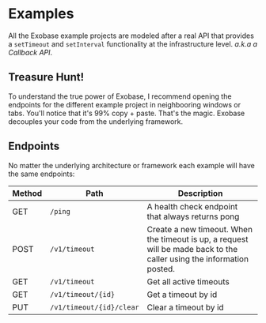 # Examples

All the Exobase example projects are modeled after a real API that provides a `setTimeout` and `setInterval` functionality at the infrastructure level. _a.k.a a Callback API_.

## Treasure Hunt!

To understand the true power of Exobase, I recommend opening the endpoints for the different example project in neighbooring windows or tabs. You'll notice that it's 99% copy + paste. That's the magic. Exobase decouples your code from the underlying framework.

## Endpoints

No matter the underlying architecture or framework each example will have the same endpoints:

| Method | Path                     | Description                                                                                                           |
| ------ | ------------------------ | --------------------------------------------------------------------------------------------------------------------- |
| GET    | `/ping`                  | A health check endpoint that always returns pong                                                                      |
| POST   | `/v1/timeout`            | Create a new timeout. When the timeout is up, a request will be made back to the caller using the information posted. |
| GET    | `/v1/timeout`            | Get all active timeouts                                                                                               |
| GET    | `/v1/timeout/{id}`       | Get a timeout by id                                                                                                   |
| PUT    | `/v1/timeout/{id}/clear` | Clear a timeout by id                                                                                                 |
